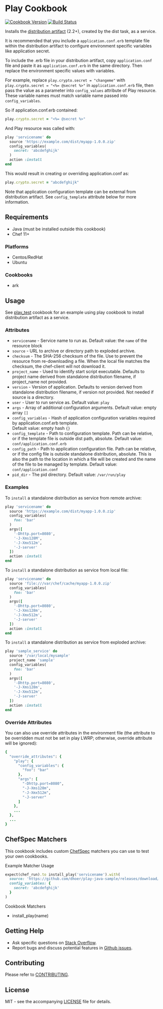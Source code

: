 # Play Cookbook

[![Cookbook Version](http://img.shields.io/cookbook/v/play.svg?style=flat-square)][cookbook]
[![Build Status](http://img.shields.io/travis/dhoer/chef-play.svg?style=flat-square)][travis]

[cookbook]: https://supermarket.chef.io/cookbooks/play
[travis]: https://travis-ci.org/dhoer/chef-play

Installs the [distribution artifact](https://www.playframework.com/documentation/2.5.x/Production) (2.2+),
created by the dist task, as a service.

It is recommended that you include a `application.conf.erb` template file within the distribution artifact to configure 
environment specific variables like application secret.  
 
To include the .erb file in your distribution artifact, copy `application.conf` file and paste it as 
`application.conf.erb` in the same directory. Then replace the environment specific values with variables. 

For example, replace `play.crypto.secret = "changeme"` with `play.crypto.secret = "<%= @secret %>"` in 
`application.conf.erb` file, then pass the value as a parameter into `config_values` attribute of Play resource. 
These variable names must match variable name passed into `config_variables`.
  
So if application.conf.erb contained:

```ruby
play.crypto.secret = "<%= @secret %>"
```

And Play resource was called with:

```ruby
play 'servicename' do
  source 'https://example.com/dist/myapp-1.0.0.zip'
  config_variables(
    secret: 'abcdefghijk'
  )
  action :install
end
```

This would result in creating or overriding application.conf as:

```ruby
play.crypto.secret = "abcdefghijk"
```

Note that application configuration template can be external from distribution artifact.  See `config_template` 
attribute below for more information.

## Requirements

- Java (must be installed outside this cookbook)
- Chef 11+

### Platforms

- Centos/RedHat
- Ubuntu 

### Cookbooks

- ark

## Usage

See [play_test](https://github.com/dhoer/chef-play/tree/master/test/fixtures/cookbooks/play_test) cookbook
for an example using play cookbook to install distribution artifact as a service.

### Attributes

* `servicename` - Service name to run as.  Default value: the `name` of the resource block
* `source` - URL to archive or directory path to exploded archive. 
* `checksum` - The SHA-256 checksum of the file. Use to prevent the resource from re-downloading a file. 
When the local file matches the checksum, the chef-client will not download it.
* `project_name` - Used to identify start script executable.  Defaults to project name derived from standalone 
distribution filename, if project_name not provided.
* `version` - Version of application.  Defaults to version derived from standalone distribution filename, if version 
not provided. Not needed if source is a directory.
* `user` - User to run service as.  Default value: `play`
* `args` - Array of additional configuration arguments.  Default value: empty array `[]` 
* `config_variables` - Hash of application configuration variables required by application.conf.erb template.  
Default value: empty hash `{}`
* `config_template` - Path to configuration template.  Path can be relative, or if the template file is outside dist 
path, absolute.  Default value: `conf/application.conf.erb`
* `config_path` - Path to application configuration file. Path can be relative, or if the config file is outside 
standalone distribution, absolute. This is also the path to the location in which a file will be created and the name 
of the file to be managed by template. Default value: `conf/application.conf`
* `pid_dir` - The pid directory. Default value: `/var/run/play`

### Examples

To `install` a standalone distribution as service from remote archive:

```ruby
play 'servicename' do
  source 'https://example.com/dist/myapp-1.0.0.zip'
  config_variables(
    foo: 'bar'
  )
  args([
    '-Dhttp.port=8080',
    '-J-Xms128M',
    '-J-Xmx512m',
    '-J-server'
  ])
  action :install
end
```

To `install` a standalone distribution as service from local file:

```ruby
play 'servicename' do
  source 'file:///var/chef/cache/myapp-1.0.0.zip'
  config_variables(
    foo: 'bar'
  )
  args([
    '-Dhttp.port=8080',
    '-J-Xms128m',
    '-J-Xmx512m',
    '-J-server'
  ])
  action :install
end
```

To `install` a standalone distribution as service from exploded archive:

```ruby
play 'sample_service' do
  source '/var/local/mysample'
  project_name 'sample'
  config_variables(
    foo: 'bar'
  )
  args([
    '-Dhttp.port=8080',
    '-J-Xms128m',
    '-J-Xmx512m',
    '-J-server'
  ])
  action :install
end
```

### Override Attributes

You can also use override attributes in the environment file (the attribute to be overridden must 
not be set in play LWRP; otherwise, override attribute will be ignored):

```ruby
{
  "override_attributes": {
    "play": {
      "config_variables": {
        "foo": "bar"
      },
      "args": [
        "-Dhttp.port=8080",
        "-J-Xms128m",
        "-J-Xmx512m",
        "-J-server"
      ]
    },
    ...
  },
  ...
}
```

## ChefSpec Matchers

This cookbook includes custom [ChefSpec](https://github.com/sethvargo/chefspec) matchers you can use to test your 
own cookbooks.

Example Matcher Usage

```ruby
expect(chef_run).to install_play('servicename').with(
  source: 'https://github.com/dhoer/play-java-sample/releases/download/1.0/play-java-sample-1.0.zip',
  config_variables: {
    secret: 'abcdefghijk'
  }
)
```
      
Cookbook Matchers

- install_play(name)

## Getting Help

- Ask specific questions on [Stack Overflow](http://stackoverflow.com/questions/tagged/chef-play).
- Report bugs and discuss potential features in [Github issues](https://github.com/dhoer/chef-play/issues).

## Contributing

Please refer to [CONTRIBUTING](https://github.com/dhoer/chef-play/blob/master/CONTRIBUTING.md).

## License

MIT - see the accompanying [LICENSE](https://github.com/dhoer/chef-play/blob/master/LICENSE.md) file for 
details.
